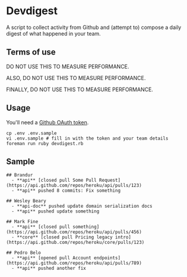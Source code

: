 # Devdigest

A script to collect activity from Github and (attempt to) compose a daily digest of what happened in your team.


## Terms of use

DO NOT USE THIS TO MEASURE PERFORMANCE.

ALSO, DO NOT USE THIS TO MEASURE PERFORMANCE.

FINALLY, DO NOT USE THIS TO MEASURE PERFORMANCE.


## Usage

You'll need a [Github OAuth token](https://help.github.com/articles/creating-an-oauth-token-for-command-line-use).

    cp .env .env.sample
    vi .env.sample # fill in with the token and your team details
    foreman run ruby devdigest.rb


## Sample

    ## Brandur
      - **api** [closed pull Some Pull Request](https://api.github.com/repos/heroku/api/pulls/123)
      - **api** pushed 8 commits: Fix something

    ## Wesley Beary
      - **api-doc** pushed update domain serialization docs
      - **api** pushed update something

    ## Mark Fine
      - **api** [closed pull something](https://api.github.com/repos/heroku/api/pulls/456)
      - **core** [closed pull Pricing legacy intro](https://api.github.com/repos/heroku/core/pulls/123)

    ## Pedro Belo
      - **api** [opened pull Account endpoints](https://api.github.com/repos/heroku/api/pulls/789)
      - **api** pushed another fix

